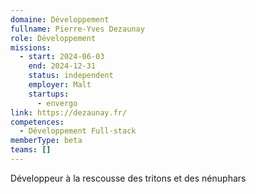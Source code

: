 ```yaml
---
domaine: Développement
fullname: Pierre-Yves Dezaunay
role: Développement
missions:
  - start: 2024-06-03
    end: 2024-12-31
    status: independent
    employer: Malt
    startups:
      - envergo
link: https://dezaunay.fr/
competences:
  - Développement Full-stack
memberType: beta
teams: []
---
```

Développeur à la rescousse des tritons et des nénuphars 

